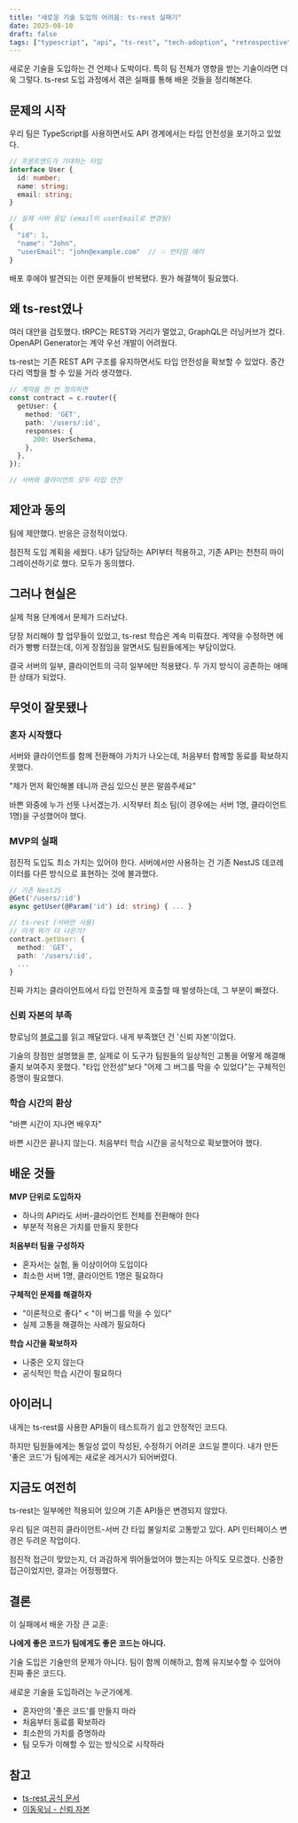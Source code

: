 ```yaml
---
title: "새로운 기술 도입의 어려움: ts-rest 실패기"
date: 2025-08-10
draft: false
tags: ["typescript", "api", "ts-rest", "tech-adoption", "retrospective"]
---
```


새로운 기술을 도입하는 건 언제나 도박이다. 특히 팀 전체가 영향을 받는 기술이라면 더욱 그렇다. ts-rest 도입 과정에서 겪은 실패를 통해 배운 것들을 정리해본다.

## 문제의 시작

우리 팀은 TypeScript를 사용하면서도 API 경계에서는 타입 안전성을 포기하고 있었다. 

```typescript
// 프론트엔드가 기대하는 타입
interface User {
  id: number;
  name: string;
  email: string;
}

// 실제 서버 응답 (email이 userEmail로 변경됨)
{
  "id": 1,
  "name": "John",
  "userEmail": "john@example.com"  // 💥 런타임 에러
}
```

배포 후에야 발견되는 이런 문제들이 반복됐다. 뭔가 해결책이 필요했다.

## 왜 ts-rest였나

여러 대안을 검토했다. tRPC는 REST와 거리가 멀었고, GraphQL은 러닝커브가 컸다. OpenAPI Generator는 계약 우선 개발이 어려웠다.

ts-rest는 기존 REST API 구조를 유지하면서도 타입 안전성을 확보할 수 있었다. 중간 다리 역할을 할 수 있을 거라 생각했다.

```typescript
// 계약을 한 번 정의하면
const contract = c.router({
  getUser: {
    method: 'GET',
    path: '/users/:id',
    responses: {
      200: UserSchema,
    },
  },
});

// 서버와 클라이언트 모두 타입 안전
```

## 제안과 동의

팀에 제안했다. 반응은 긍정적이었다. 

점진적 도입 계획을 세웠다. 내가 담당하는 API부터 적용하고, 기존 API는 천천히 마이그레이션하기로 했다. 모두가 동의했다.

## 그러나 현실은

실제 적용 단계에서 문제가 드러났다.

당장 처리해야 할 업무들이 있었고, ts-rest 학습은 계속 미뤄졌다. 계약을 수정하면 에러가 빵빵 터졌는데, 이게 장점임을 알면서도 팀원들에게는 부담이었다.

결국 서버의 일부, 클라이언트의 극히 일부에만 적용됐다. 두 가지 방식이 공존하는 애매한 상태가 되었다.

## 무엇이 잘못됐나

### 혼자 시작했다

서버와 클라이언트를 함께 전환해야 가치가 나오는데, 처음부터 함께할 동료를 확보하지 못했다.

"제가 먼저 확인해볼 테니까 관심 있으신 분은 말씀주세요"

바쁜 와중에 누가 선뜻 나서겠는가. 시작부터 최소 팀(이 경우에는 서버 1명, 클라이언트 1명)을 구성했어야 했다.

### MVP의 실패

점진적 도입도 최소 가치는 있어야 한다. 서버에서만 사용하는 건 기존 NestJS 데코레이터를 다른 방식으로 표현하는 것에 불과했다.

```typescript
// 기존 NestJS
@Get('/users/:id')
async getUser(@Param('id') id: string) { ... }

// ts-rest (서버만 사용)
// 이게 뭐가 더 나은가?
contract.getUser: {
  method: 'GET',
  path: '/users/:id',
  ...
}
```

진짜 가치는 클라이언트에서 타입 안전하게 호출할 때 발생하는데, 그 부분이 빠졌다.

### 신뢰 자본의 부족

향로님의 [블로그](https://jojoldu.tistory.com/675)를 읽고 깨달았다. 내게 부족했던 건 '신뢰 자본'이었다.

기술의 장점만 설명했을 뿐, 실제로 이 도구가 팀원들의 일상적인 고통을 어떻게 해결해줄지 보여주지 못했다. "타입 안전성"보다 "어제 그 버그를 막을 수 있었다"는 구체적인 증명이 필요했다.

### 학습 시간의 환상

"바쁜 시간이 지나면 배우자"

바쁜 시간은 끝나지 않는다. 처음부터 학습 시간을 공식적으로 확보했어야 했다.

## 배운 것들

**MVP 단위로 도입하자**
- 하나의 API라도 서버-클라이언트 전체를 전환해야 한다
- 부분적 적용은 가치를 만들지 못한다

**처음부터 팀을 구성하자**
- 혼자서는 실험, 둘 이상이어야 도입이다
- 최소한 서버 1명, 클라이언트 1명은 필요하다

**구체적인 문제를 해결하자**
- "이론적으로 좋다" < "이 버그를 막을 수 있다"
- 실제 고통을 해결하는 사례가 필요하다

**학습 시간을 확보하자**
- 나중은 오지 않는다
- 공식적인 학습 시간이 필요하다

## 아이러니

내게는 ts-rest를 사용한 API들이 테스트하기 쉽고 안정적인 코드다. 

하지만 팀원들에게는 통일성 없이 작성된, 수정하기 어려운 코드일 뿐이다. 내가 만든 '좋은 코드'가 팀에게는 새로운 레거시가 되어버렸다.

## 지금도 여전히

ts-rest는 일부에만 적용되어 있으며 기존 API들은 변경되지 않았다.

우리 팀은 여전히 클라이언트-서버 간 타입 불일치로 고통받고 있다. API 인터페이스 변경은 두려운 작업이다. 

점진적 접근이 맞았는지, 더 과감하게 뛰어들었어야 했는지는 아직도 모르겠다. 신중한 접근이었지만, 결과는 어정쩡했다.



## 결론

이 실패에서 배운 가장 큰 교훈:

**나에게 좋은 코드가 팀에게도 좋은 코드는 아니다.**

기술 도입은 기술만의 문제가 아니다. 팀이 함께 이해하고, 함께 유지보수할 수 있어야 진짜 좋은 코드다.

새로운 기술을 도입하려는 누군가에게.
- 혼자만의 '좋은 코드'를 만들지 마라
- 처음부터 동료를 확보하라
- 최소한의 가치를 증명하라
- 팀 모두가 이해할 수 있는 방식으로 시작하라

## 참고

- [ts-rest 공식 문서](https://ts-rest.com/)
- [이동욱님 - 신뢰 자본](https://jojoldu.tistory.com/675)